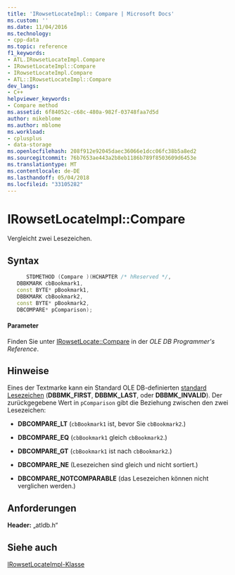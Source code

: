 ```yaml
---
title: 'IRowsetLocateImpl:: Compare | Microsoft Docs'
ms.custom: ''
ms.date: 11/04/2016
ms.technology:
- cpp-data
ms.topic: reference
f1_keywords:
- ATL.IRowsetLocateImpl.Compare
- IRowsetLocateImpl::Compare
- IRowsetLocateImpl.Compare
- ATL::IRowsetLocateImpl::Compare
dev_langs:
- C++
helpviewer_keywords:
- Compare method
ms.assetid: 6f84052c-c68c-480a-982f-03748faa7d5d
author: mikeblome
ms.author: mblome
ms.workload:
- cplusplus
- data-storage
ms.openlocfilehash: 208f912e92045daec36066e1dcc06fc38b5a8ed2
ms.sourcegitcommit: 76b7653ae443a2b8eb1186b789f8503609d6453e
ms.translationtype: MT
ms.contentlocale: de-DE
ms.lasthandoff: 05/04/2018
ms.locfileid: "33105282"
---
```

# <a name="irowsetlocateimplcompare"></a>IRowsetLocateImpl::Compare
Vergleicht zwei Lesezeichen.  
  
## <a name="syntax"></a>Syntax  
  
```cpp
      STDMETHOD (Compare )(HCHAPTER /* hReserved */,  
   DBBKMARK cbBookmark1,  
   const BYTE* pBookmark1,  
   DBBKMARK cbBookmark2,  
   const BYTE* pBookmark2,  
   DBCOMPARE* pComparison);  
```  
  
#### <a name="parameters"></a>Parameter  
 Finden Sie unter [IRowsetLocate::Compare](https://msdn.microsoft.com/en-us/library/ms709539.aspx) in der *OLE DB Programmer's Reference*.  
  
## <a name="remarks"></a>Hinweise  
 Eines der Textmarke kann ein Standard OLE DB-definierten [standard Lesezeichen](https://msdn.microsoft.com/en-us/library/ms712954.aspx) (**DBBMK_FIRST**, **DBBMK_LAST**, oder **DBBMK_INVALID**). Der zurückgegebene Wert in `pComparison` gibt die Beziehung zwischen den zwei Lesezeichen:  
  
-   **DBCOMPARE_LT** (`cbBookmark1` ist, bevor Sie `cbBookmark2`.)  
  
-   **DBCOMPARE_EQ** (`cbBookmark1` gleich `cbBookmark2`.)  
  
-   **DBCOMPARE_GT** (`cbBookmark1` ist nach `cbBookmark2`.)  
  
-   **DBCOMPARE_NE** (Lesezeichen sind gleich und nicht sortiert.)  
  
-   **DBCOMPARE_NOTCOMPARABLE** (das Lesezeichen können nicht verglichen werden.)  
  
## <a name="requirements"></a>Anforderungen  
 **Header:** „atldb.h“  
  
## <a name="see-also"></a>Siehe auch  
 [IRowsetLocateImpl-Klasse](../../data/oledb/irowsetlocateimpl-class.md)